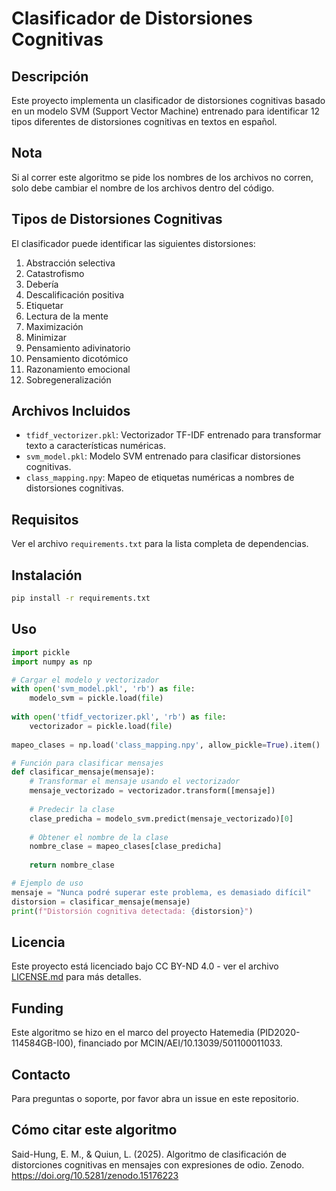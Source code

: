 # Clasificador de Distorsiones Cognitivas

## Descripción
Este proyecto implementa un clasificador de distorsiones cognitivas basado en un modelo SVM (Support Vector Machine) entrenado para identificar 12 tipos diferentes de distorsiones cognitivas en textos en español.

## Nota
Si al correr este algoritmo se pide los nombres de los archivos no corren, solo  debe cambiar el nombre de los archivos dentro del código.

## Tipos de Distorsiones Cognitivas
El clasificador puede identificar las siguientes distorsiones:
1. Abstracción selectiva
2. Catastrofismo
3. Debería
4. Descalificación positiva
5. Etiquetar
6. Lectura de la mente
7. Maximización
8. Minimizar
9. Pensamiento adivinatorio
10. Pensamiento dicotómico
11. Razonamiento emocional
12. Sobregeneralización

## Archivos Incluidos
- `tfidf_vectorizer.pkl`: Vectorizador TF-IDF entrenado para transformar texto a características numéricas.
- `svm_model.pkl`: Modelo SVM entrenado para clasificar distorsiones cognitivas.
- `class_mapping.npy`: Mapeo de etiquetas numéricas a nombres de distorsiones cognitivas.

## Requisitos
Ver el archivo `requirements.txt` para la lista completa de dependencias.

## Instalación
```bash
pip install -r requirements.txt
```

## Uso
```python
import pickle
import numpy as np

# Cargar el modelo y vectorizador
with open('svm_model.pkl', 'rb') as file:
    modelo_svm = pickle.load(file)
    
with open('tfidf_vectorizer.pkl', 'rb') as file:
    vectorizador = pickle.load(file)
    
mapeo_clases = np.load('class_mapping.npy', allow_pickle=True).item()

# Función para clasificar mensajes
def clasificar_mensaje(mensaje):
    # Transformar el mensaje usando el vectorizador
    mensaje_vectorizado = vectorizador.transform([mensaje])
    
    # Predecir la clase
    clase_predicha = modelo_svm.predict(mensaje_vectorizado)[0]
    
    # Obtener el nombre de la clase
    nombre_clase = mapeo_clases[clase_predicha]
    
    return nombre_clase

# Ejemplo de uso
mensaje = "Nunca podré superar este problema, es demasiado difícil"
distorsion = clasificar_mensaje(mensaje)
print(f"Distorsión cognitiva detectada: {distorsion}")
```

## Licencia
Este proyecto está licenciado bajo CC BY-ND 4.0 - ver el archivo [LICENSE.md](LICENSE.md) para más detalles.

## Funding
Este algoritmo se hizo en el marco del proyecto Hatemedia (PID2020-114584GB-I00), financiado por MCIN/AEI/10.13039/501100011033.

## Contacto
Para preguntas o soporte, por favor abra un issue en este repositorio.

## Cómo citar este algoritmo
Said-Hung, E. M., & Quiun, L. (2025). Algoritmo de clasificación de distorciones cognitivas en mensajes con expresiones de odio. Zenodo. https://doi.org/10.5281/zenodo.15176223
